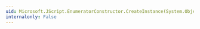```yaml
---
uid: Microsoft.JScript.EnumeratorConstructor.CreateInstance(System.Object[])
internalonly: False
---
```

